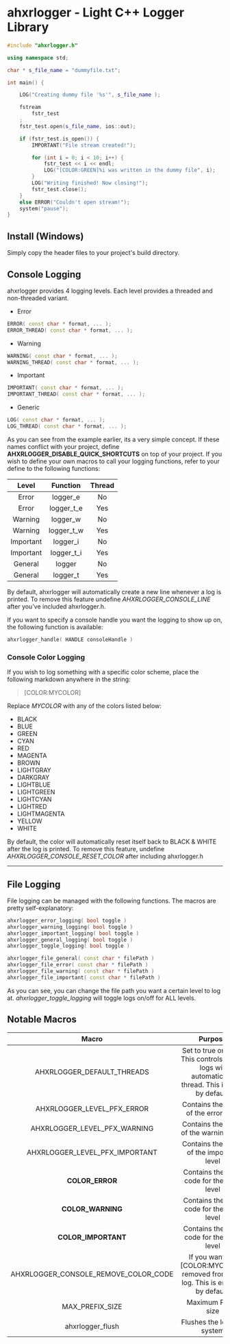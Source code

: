 # ahxrlogger - Light C++ Logger Library

```c++
#include "ahxrlogger.h"

using namespace std;

char * s_file_name = "dummyfile.txt";

int main() {

	LOG("Creating dummy file '%s'", s_file_name );

	fstream
		fstr_test
	;
	fstr_test.open(s_file_name, ios::out);

	if (fstr_test.is_open()) {
		IMPORTANT("File stream created!");

		for (int i = 0; i < 10; i++) {
			fstr_test << i << endl;
			LOG("[COLOR:GREEN]%i was written in the dummy file", i);
		}
		LOG("Writing finished! Now closing!");
		fstr_test.close();
	}
	else ERROR("Couldn't open stream!");
	system("pause");
}
```

## Install (Windows)
Simply copy the header files to your project's build directory.

## Console Logging

ahxrlogger provides 4 logging levels. Each level provides a threaded and non-threaded variant.

- Error
```c++
ERROR( const char * format, ... );
ERROR_THREAD( const char * format, ... );
```
- Warning
```c++
WARNING( const char * format, ... );
WARNING_THREAD( const char * format, ... );
```
- Important
```c++
IMPORTANT( const char * format, ... );
IMPORTANT_THREAD( const char * format, ... );
```
- Generic
```c++
LOG( const char * format, ... );
LOG_THREAD( const char * format, ... );
```

As you can see from the example earlier, its a very simple concept. If these names conflict with your project, define **AHXRLOGGER_DISABLE_QUICK_SHORTCUTS** on top of your project. 
If you wish to define your own macros to call your logging functions, refer to your define to the following functions:

| Level | Function | Thread |
| :---: | :---:    | :----: |
| Error | logger_e | No |
| Error | logger_t_e | Yes |
| Warning | logger_w | No |
| Warning | logger_t_w | Yes |
| Important | logger_i | No |
| Important | logger_t_i | Yes |
| General | logger   | No |
| General | logger_t | Yes |

By default, ahxrlogger will automatically create a new line whenever a log is printed. To remove this feature undefine *AHXRLOGGER_CONSOLE_LINE* after
you've included ahxrlogger.h.

If you want to specify a console handle you want the logging to show up on, the following function is available:
```c++
ahxrlogger_handle( HANDLE consoleHandle )
```

### Console Color Logging

If you wish to log something with a specific color scheme, place the following markdown anywhere
in the string:
>[COLOR:MYCOLOR]

Replace *MYCOLOR* with any of the colors listed below:

- BLACK
- BLUE
- GREEN
- CYAN
- RED
- MAGENTA
- BROWN
- LIGHTGRAY
- DARKGRAY
- LIGHTBLUE
- LIGHTGREEN
- LIGHTCYAN
- LIGHTRED
- LIGHTMAGENTA
- YELLOW
- WHITE

By default, the color will automatically reset itself back to BLACK & WHITE after the log is printed. To
remove this feature, undefine *AHXRLOGGER_CONSOLE_RESET_COLOR* after including ahxrlogger.h

---

## File Logging

File logging can be managed with the following functions. The macros are pretty self-explanatory:

```c++
ahxrlogger_error_logging( bool toggle )
ahxrlogger_warning_logging( bool toggle )
ahxrlogger_important_logging( bool toggle )
ahxrlogger_general_logging( bool toggle )
ahxrlogger_toggle_logging( bool toggle )

ahxrlogger_file_general( const char * filePath )
ahxrlogger_file_error( const char * filePath )
ahxrlogger_file_warning( const char * filePath )
ahxrlogger_file_important( const char * filePath )
```

As you can see, you can change the file path you want a certain level to log at. *ahxrlogger_toggle_logging* will toggle logs on/off for ALL levels.

## Notable Macros

| Macro | Purpose |
| :---: | :-----: |
| AHXRLOGGER_DEFAULT_THREADS | Set to true or false. This controls where logs will automatically thread. This is false by default. |
| AHXRLOGGER_LEVEL_PFX_ERROR | Contains the prefix of the error level |
| AHXRLOGGER_LEVEL_PFX_WARNING | Contains the prefix of the warning level |
| AHXRLOGGER_LEVEL_PFX_IMPORTANT | Contains the prefix of the important level |
| __COLOR_ERROR__ | Contains the color code for the error level |
| __COLOR_WARNING__ | Contains the color code for the error level |
| __COLOR_IMPORTANT__ | Contains the color code for the error level |
| AHXRLOGGER_CONSOLE_REMOVE_COLOR_CODE | If you want the [COLOR:MYCOLOR] removed from your log. This is enabled by default! |
| MAX_PREFIX_SIZE | Maximum Prefix size |
| ahxrlogger_flush | Flushes the logging system |
